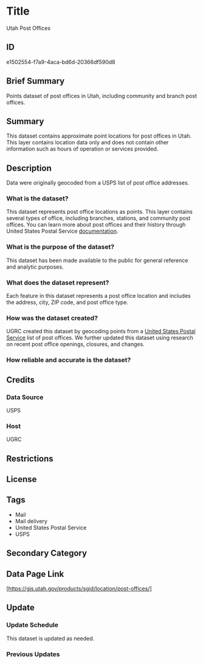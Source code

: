 # Title

Utah Post Offices

## ID

e1502554-f7a9-4aca-bd6d-20366df590d8

## Brief Summary

Points dataset of post offices in Utah, including community and branch post offices.

## Summary

This dataset contains approximate point locations for post offices in Utah. This layer contains location data only and does not contain other information such as hours of operation or services provided.

## Description

Data were originally geocoded from a USPS list of post office addresses.

### What is the dataset?

This dataset represents post office locations as points. This layer contains several types of office, including branches, stations, and community post offices. You can learn more about post offices and their history through United States Postal Service [documentation](https://about.usps.com/who/profile/history/pdf/stations-branches.pdf).

### What is the purpose of the dataset?

This dataset has been made available to the public for general reference and analytic purposes.

### What does the dataset represent?

Each feature in this dataset represents a post office location and includes the address, city, ZIP code, and post office type.

### How was the dataset created?

UGRC created this dataset by geocoding points from a [United States Postal Service](https://www.usps.com/) list of post offices. We further updated this dataset using research on recent post office openings, closures, and changes.

### How reliable and accurate is the dataset?

## Credits

### Data Source

USPS

### Host

UGRC

## Restrictions

## License

## Tags

- Mail
- Mail delivery
- United States Postal Service
- USPS

## Secondary Category

## Data Page Link

[https://gis.utah.gov/products/sgid/location/post-offices/]

## Update

### Update Schedule

This dataset is updated as needed.

### Previous Updates
